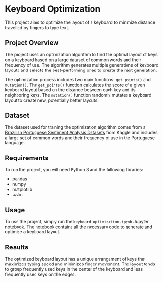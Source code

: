 # Keyboard Optimization

This project aims to optimize the layout of a keyboard to minimize distance travelled by fingers to type text.

## Project Overview

The project uses an optimization algorithm to find the optimal layout of keys on a keyboard based on a large dataset of common words and their frequency of use. The algorithm generates multiple generations of keyboard layouts and selects the best-performing ones to create the next generation.

The optimization process includes two main functions: `get_points()` and `mutation()`. The `get_points()` function calculates the score of a given keyboard layout based on the distance between each key and its neighboring keys. The `mutation()` function randomly mutates a keyboard layout to create new, potentially better layouts.

## Dataset

The dataset used for training the optimization algorithm comes from a [Brazilian Portuguese Sentiment Analysis Datasets](https://www.kaggle.com/datasets/fredericods/ptbr-sentiment-analysis-datasets?resource=download) from Kaggle and includes a large set of common words and their frequency of use in the Portuguese language. 

## Requirements

To run the project, you will need Python 3 and the following libraries:

- pandas
- numpy
- matplotlib
- tqdm

## Usage

To use the project, simply run the `keyboard_optimization.ipynb` Jupyter notebook. The notebook contains all the necessary code to generate and optimize a keyboard layout.

## Results

The optimized keyboard layout has a unique arrangement of keys that maximizes typing speed and minimizes finger movement. The layout tends to group frequently used keys in the center of the keyboard and less frequently used keys on the edges.
